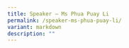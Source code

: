```yaml
---
title: Speaker – ⁠Ms Phua Puay Li
permalink: /speaker-ms-phua-puay-li/
variant: markdown
description: ""
---
```

